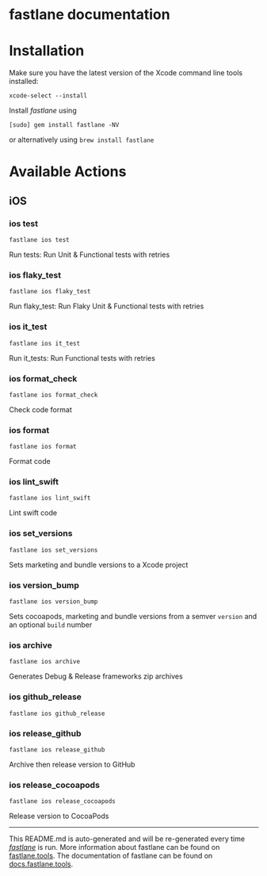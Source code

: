 fastlane documentation
================
# Installation

Make sure you have the latest version of the Xcode command line tools installed:

```
xcode-select --install
```

Install _fastlane_ using
```
[sudo] gem install fastlane -NV
```
or alternatively using `brew install fastlane`

# Available Actions
## iOS
### ios test
```
fastlane ios test
```
Run tests: Run Unit & Functional tests with retries
### ios flaky_test
```
fastlane ios flaky_test
```
Run flaky_test: Run Flaky Unit & Functional tests with retries
### ios it_test
```
fastlane ios it_test
```
Run it_tests: Run Functional tests with retries
### ios format_check
```
fastlane ios format_check
```
Check code format
### ios format
```
fastlane ios format
```
Format code
### ios lint_swift
```
fastlane ios lint_swift
```
Lint swift code
### ios set_versions
```
fastlane ios set_versions
```
Sets marketing and bundle versions to a Xcode project
### ios version_bump
```
fastlane ios version_bump
```
Sets cocoapods, marketing and bundle versions from a semver `version` and an optional `build` number
### ios archive
```
fastlane ios archive
```
Generates Debug & Release frameworks zip archives
### ios github_release
```
fastlane ios github_release
```

### ios release_github
```
fastlane ios release_github
```
Archive then release version to GitHub
### ios release_cocoapods
```
fastlane ios release_cocoapods
```
Release version to CocoaPods

----

This README.md is auto-generated and will be re-generated every time [_fastlane_](https://fastlane.tools) is run.
More information about fastlane can be found on [fastlane.tools](https://fastlane.tools).
The documentation of fastlane can be found on [docs.fastlane.tools](https://docs.fastlane.tools).
